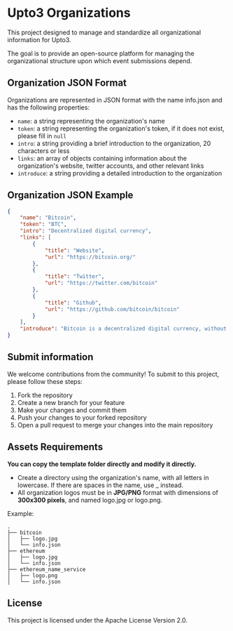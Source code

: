 # Upto3 Organizations

This project designed to manage and standardize all organizational information for Upto3. 

The goal is to provide an open-source platform for managing the organizational structure upon which event submissions depend.

## Organization JSON Format

Organizations are represented in JSON format with the name info.json and has the following properties:

- `name`: a string representing the organization's name
- `token`: a string representing the organization's token, if it does not exist, please fill in `null`
- `intro`: a string providing a brief introduction to the organization, 20 characters or less
- `links`: an array of objects containing information about the organization's website, twitter accounts, and other relevant links
- `introduce`: a string providing a detailed introduction to the organization

## Organization JSON Example

```json
{
    "name": "Bitcoin",
    "token": "BTC",
    "intro": "Decentralized digital currency",
    "links": [
        {
            "title": "Website",
            "url": "https://bitcoin.org/"
        },
        {
            "title": "Twitter",
            "url": "https://twitter.com/bitcoin"
        },
        {
            "title": "Github",
            "url": "https://github.com/bitcoin/bitcoin"
        }
    ],
    "introduce": "Bitcoin is a decentralized digital currency, without a central bank or single administrator, that can be sent from user to user on the peer-to-peer bitcoin network without the need for intermediaries. Transactions are verified by network nodes through cryptography and recorded in a public distributed ledger called a blockchain. The cryptocurrency was invented in 2008 by an unknown person or group of people using the name Satoshi Nakamoto. The currency began use in 2009 when its implementation was released as open-source software."
}
```

## Submit information

We welcome contributions from the community! To submit to this project, please follow these steps:

1. Fork the repository
2. Create a new branch for your feature
3. Make your changes and commit them
4. Push your changes to your forked repository
5. Open a pull request to merge your changes into the main repository

## Assets Requirements

**You can copy the template folder directly and modify it directly.**

* Create a directory using the organization's name, with all letters in lowercase. If there are spaces in the name, use _ instead.
* All organization logos must be in **JPG/PNG** format with dimensions of **300x300 pixels**, and named logo.jpg or logo.png.

Example:
```
.
├── bitcoin
│   ├── logo.jpg
│   └── info.json
├── ethereum
│   ├── logo.jpg
│   └── info.json
├── ethereum_name_service
│   ├── logo.png
│   └── info.json
```


## License

This project is licensed under the Apache License Version 2.0.
